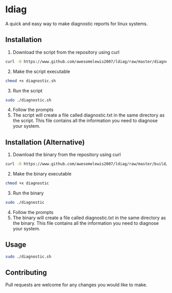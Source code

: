 # ldiag
A quick and easy way to make diagnostic reports for linux systems.

## Installation
1. Download the script from the repository using curl
```bash
curl -O https://www.github.com/awesomelewis2007/ldiag/raw/master/diagnostic.sh
```
2. Make the script executable
```bash
chmod +x diagnostic.sh
```
3. Run the script
```bash
sudo ./diagnostic.sh
```
4. Follow the prompts
5. The script will create a file called diagnostic.txt in the same directory as the script. This file contains all the information you need to diagnose your system.

## Installation (Alternative)
1. Download the binary from the repository using curl
```bash
curl -O https://www.github.com/awesomelewis2007/ldiag/raw/master/build/diagnostic
```
2. Make the binary executable
```bash
chmod +x diagnostic
```
3. Run the binary
```bash
sudo ./diagnostic
```
4. Follow the prompts
5. The binary will create a file called diagnostic.txt in the same directory as the binary. This file contains all the information you need to diagnose your system.

## Usage
```bash
sudo ./diagnostic.sh
```
## Contributing
Pull requests are welcome for any changes you would like to make.
